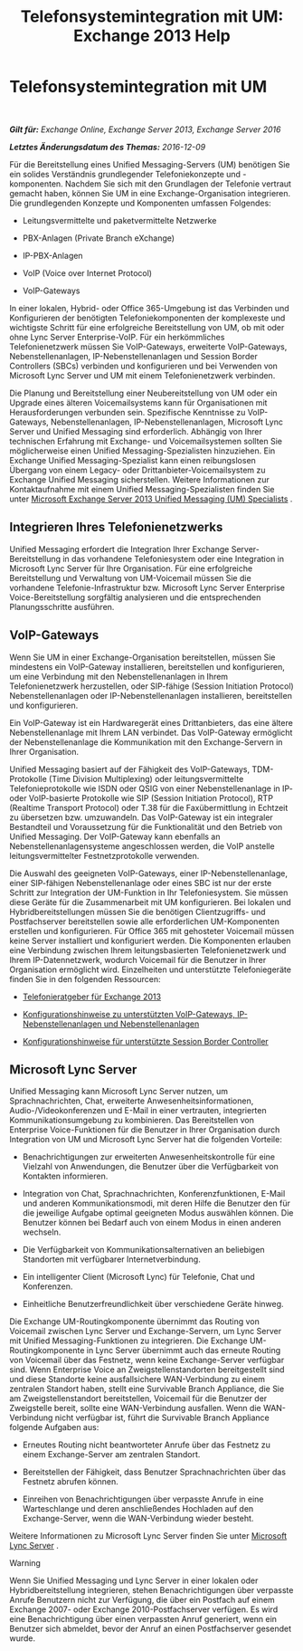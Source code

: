 ﻿---
title: 'Telefonsystemintegration mit UM: Exchange 2013 Help'
TOCTitle: Telefonsystemintegration mit UM
ms:assetid: b8790117-b040-4c84-9d34-005c75088e76
ms:mtpsurl: https://technet.microsoft.com/de-de/library/JJ673558(v=EXCHG.150)
ms:contentKeyID: 50554897
ms.date: 04/24/2018
mtps_version: v=EXCHG.150
ms.translationtype: HT
---

# Telefonsystemintegration mit UM

 

_**Gilt für:** Exchange Online, Exchange Server 2013, Exchange Server 2016_

_**Letztes Änderungsdatum des Themas:** 2016-12-09_

Für die Bereitstellung eines Unified Messaging-Servers (UM) benötigen Sie ein solides Verständnis grundlegender Telefoniekonzepte und -komponenten. Nachdem Sie sich mit den Grundlagen der Telefonie vertraut gemacht haben, können Sie UM in eine Exchange-Organisation integrieren. Die grundlegenden Konzepte und Komponenten umfassen Folgendes:

  - Leitungsvermittelte und paketvermittelte Netzwerke

  - PBX-Anlagen (Private Branch eXchange)

  - IP-PBX-Anlagen

  - VoIP (Voice over Internet Protocol)

  - VoIP-Gateways

In einer lokalen, Hybrid- oder Office 365-Umgebung ist das Verbinden und Konfigurieren der benötigten Telefoniekomponenten der komplexeste und wichtigste Schritt für eine erfolgreiche Bereitstellung von UM, ob mit oder ohne Lync Server Enterprise-VoIP. Für ein herkömmliches Telefonienetzwerk müssen Sie VoIP-Gateways, erweiterte VoIP-Gateways, Nebenstellenanlagen, IP-Nebenstellenanlagen und Session Border Controllers (SBCs) verbinden und konfigurieren und bei Verwenden von Microsoft Lync Server und UM mit einem Telefonienetzwerk verbinden.

Die Planung und Bereitstellung einer Neubereitstellung von UM oder ein Upgrade eines älteren Voicemailsystems kann für Organisationen mit Herausforderungen verbunden sein. Spezifische Kenntnisse zu VoIP-Gateways, Nebenstellenanlagen, IP-Nebenstellenanlagen, Microsoft Lync Server und Unified Messaging sind erforderlich. Abhängig von Ihrer technischen Erfahrung mit Exchange- und Voicemailsystemen sollten Sie möglicherweise einen Unified Messaging-Spezialisten hinzuziehen. Ein Exchange Unified Messaging-Spezialist kann einen reibungslosen Übergang von einem Legacy- oder Drittanbieter-Voicemailsystem zu Exchange Unified Messaging sicherstellen. Weitere Informationen zur Kontaktaufnahme mit einem Unified Messaging-Spezialisten finden Sie unter [Microsoft Exchange Server 2013 Unified Messaging (UM) Specialists](http://go.microsoft.com/fwlink/p/?linkid=262708) .

## Integrieren Ihres Telefonienetzwerks

Unified Messaging erfordert die Integration Ihrer Exchange Server-Bereitstellung in das vorhandene Telefoniesystem oder eine Integration in Microsoft Lync Server für Ihre Organisation. Für eine erfolgreiche Bereitstellung und Verwaltung von UM-Voicemail müssen Sie die vorhandene Telefonie-Infrastruktur bzw. Microsoft Lync Server Enterprise Voice-Bereitstellung sorgfältig analysieren und die entsprechenden Planungsschritte ausführen.

## VoIP-Gateways

Wenn Sie UM in einer Exchange-Organisation bereitstellen, müssen Sie mindestens ein VoIP-Gateway installieren, bereitstellen und konfigurieren, um eine Verbindung mit den Nebenstellenanlagen in Ihrem Telefonienetzwerk herzustellen, oder SIP-fähige (Session Initiation Protocol) Nebenstellenanlagen oder IP-Nebenstellenanlagen installieren, bereitstellen und konfigurieren.

Ein VoIP-Gateway ist ein Hardwaregerät eines Drittanbieters, das eine ältere Nebenstellenanlage mit Ihrem LAN verbindet. Das VoIP-Gateway ermöglicht der Nebenstellenanlage die Kommunikation mit den Exchange-Servern in Ihrer Organisation.

Unified Messaging basiert auf der Fähigkeit des VoIP-Gateways, TDM-Protokolle (Time Division Multiplexing) oder leitungsvermittelte Telefonieprotokolle wie ISDN oder QSIG von einer Nebenstellenanlage in IP- oder VoIP-basierte Protokolle wie SIP (Session Initiation Protocol), RTP (Realtime Transport Protocol) oder T.38 für die Faxübermittlung in Echtzeit zu übersetzen bzw. umzuwandeln. Das VoIP-Gateway ist ein integraler Bestandteil und Voraussetzung für die Funktionalität und den Betrieb von Unified Messaging. Der VoIP-Gateway kann ebenfalls an Nebenstellenanlagensysteme angeschlossen werden, die VoIP anstelle leitungsvermittelter Festnetzprotokolle verwenden.

Die Auswahl des geeigneten VoIP-Gateways, einer IP-Nebenstellenanlage, einer SIP-fähigen Nebenstellenanlage oder eines SBC ist nur der erste Schritt zur Integration der UM-Funktion in Ihr Telefoniesystem. Sie müssen diese Geräte für die Zusammenarbeit mit UM konfigurieren. Bei lokalen und Hybridbereitstellungen müssen Sie die benötigen Clientzugriffs- und Postfachserver bereitstellen sowie alle erforderlichen UM-Komponenten erstellen und konfigurieren. Für Office 365 mit gehosteter Voicemail müssen keine Server installiert und konfiguriert werden. Die Komponenten erlauben eine Verbindung zwischen Ihrem leitungsbasierten Telefonienetzwerk und Ihrem IP-Datennetzwerk, wodurch Voicemail für die Benutzer in Ihrer Organisation ermöglicht wird. Einzelheiten und unterstützte Telefoniegeräte finden Sie in den folgenden Ressourcen:

  - [Telefonieratgeber für Exchange 2013](telephony-advisor-for-exchange-2013-exchange-2013-help.md)

  - [Konfigurationshinweise zu unterstützten VoIP-Gateways, IP-Nebenstellenanlagen und Nebenstellenanlagen](configuration-notes-for-supported-voip-gateways-ip-pbxs-and-pbxs-exchange-2013-help.md)

  - [Konfigurationshinweise für unterstützte Session Border Controller](configuration-notes-for-supported-session-border-controllers-exchange-2013-help.md)

## Microsoft Lync Server

Unified Messaging kann Microsoft Lync Server nutzen, um Sprachnachrichten, Chat, erweiterte Anwesenheitsinformationen, Audio-/Videokonferenzen und E-Mail in einer vertrauten, integrierten Kommunikationsumgebung zu kombinieren. Das Bereitstellen von Enterprise Voice-Funktionen für die Benutzer in Ihrer Organisation durch Integration von UM und Microsoft Lync Server hat die folgenden Vorteile:

  - Benachrichtigungen zur erweiterten Anwesenheitskontrolle für eine Vielzahl von Anwendungen, die Benutzer über die Verfügbarkeit von Kontakten informieren.

  - Integration von Chat, Sprachnachrichten, Konferenzfunktionen, E-Mail und anderen Kommunikationsmodi, mit deren Hilfe die Benutzer den für die jeweilige Aufgabe optimal geeigneten Modus auswählen können. Die Benutzer können bei Bedarf auch von einem Modus in einen anderen wechseln.

  - Die Verfügbarkeit von Kommunikationsalternativen an beliebigen Standorten mit verfügbarer Internetverbindung.

  - Ein intelligenter Client (Microsoft Lync) für Telefonie, Chat und Konferenzen.

  - Einheitliche Benutzerfreundlichkeit über verschiedene Geräte hinweg.

Die Exchange UM-Routingkomponente übernimmt das Routing von Voicemail zwischen Lync Server und Exchange-Servern, um Lync Server mit Unified Messaging-Funktionen zu integrieren. Die Exchange UM-Routingkomponente in Lync Server übernimmt auch das erneute Routing von Voicemail über das Festnetz, wenn keine Exchange-Server verfügbar sind. Wenn Enterprise Voice an Zweigstellenstandorten bereitgestellt sind und diese Standorte keine ausfallsichere WAN-Verbindung zu einem zentralen Standort haben, stellt eine Survivable Branch Appliance, die Sie am Zweigstellenstandort bereitstellen, Voicemail für die Benutzer der Zweigstelle bereit, sollte eine WAN-Verbindung ausfallen. Wenn die WAN-Verbindung nicht verfügbar ist, führt die Survivable Branch Appliance folgende Aufgaben aus:

  - Erneutes Routing nicht beantworteter Anrufe über das Festnetz zu einem Exchange-Server am zentralen Standort.

  - Bereitstellen der Fähigkeit, dass Benutzer Sprachnachrichten über das Festnetz abrufen können.

  - Einreihen von Benachrichtigungen über verpasste Anrufe in eine Warteschlange und deren anschließendes Hochladen auf den Exchange-Server, wenn die WAN-Verbindung wieder besteht.

Weitere Informationen zu Microsoft Lync Server finden Sie unter [Microsoft Lync Server](https://go.microsoft.com/fwlink/p/?linkid=265752) .


> [!WARNING]
> Wenn Sie Unified Messaging und Lync Server in einer lokalen oder Hybridbereitstellung integrieren, stehen Benachrichtigungen über verpasste Anrufe Benutzern nicht zur Verfügung, die über ein Postfach auf einem Exchange&nbsp;2007- oder Exchange&nbsp;2010-Postfachserver verfügen. Es wird eine Benachrichtigung über einen verpassten Anruf generiert, wenn ein Benutzer sich abmeldet, bevor der Anruf an einen Postfachserver gesendet wurde.


